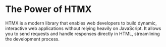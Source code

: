 # The Power of HTMX

HTMX is a modern library that enables web developers to build dynamic, interactive web applications without relying heavily on JavaScript. It allows you to send requests and handle responses directly in HTML, streamlining the development process.
